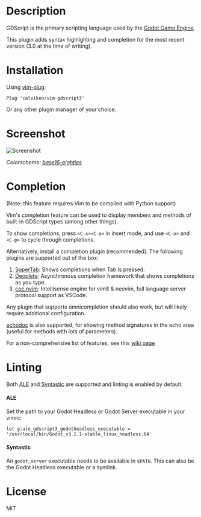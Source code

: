 # Description
GDScript is the primary scripting language used by the [Godot Game Engine](https://godotengine.org/).

This plugin adds syntax highlighting and completion for the most recent version (3.0 at the time of writing).

# Installation
Using [vim-plug](https://github.com/junegunn/vim-plug):

    Plug 'calviken/vim-gdscript3'
    
Or any other plugin manager of your choice.

# Screenshot
![Screenshot](screenshot.png)

*Colorscheme: [base16-eighties](https://github.com/chriskempson/base16-vim)*

# Completion
(Note: this feature requires Vim to be compiled with Python support)

Vim's completion feature can be used to display members and methods of built-in GDScript types (among other things).

To show completions, press `<C-x><C-o>` in insert mode, and use `<C-n>` and `<C-p>` to cycle through completions.

Alternatively, install a completion plugin (recommended). The following plugins are supported out of the box:

1. [SuperTab](https://github.com/ervandew/supertab): Shows completions when Tab is pressed.
2. [Deoplete](https://github.com/Shougo/deoplete.nvim): Asynchronous completion framework that shows completions as you type. 
3. [coc.nvim](https://github.com/neoclide/coc.nvim): Intellisense engine for vim8 & neovim, full language server protocol support as VSCode. 

Any plugin that supports omnicompletion should also work, but will likely require additional configuration.

[echodoc](https://github.com/Shougo/echodoc.vim) is also supported, for showing method signatures in the echo area (useful for methods with lots of parameters).

For a non-comprehensive list of features, see this [wiki page](https://github.com/calviken/vim-gdscript3/wiki/Completion)

# Linting

Both [ALE](https://github.com/w0rp/ale) and [Syntastic](https://github.com/vim-syntastic/syntastic) are supported and linting is enabled by default. 

#### ALE

Set the path to your Godot Headless or Godot Server executable in your vimrc:
```vim
let g:ale_gdscript3_godotheadless_executable = '/usr/local/bin/Godot_v3.1.1-stable_linux_headless.64'
```

#### Syntastic

An `godot_server` executable needs to be available in `$PATH`. This can also be the Godot Headless executable or a symlink.

# License
MIT
